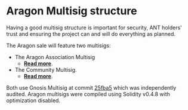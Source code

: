 # Aragon Multisig structure

Having a good multisig structure is important for security, ANT holders' trust and ensuring the project can and will do everything as planned.

The Aragon sale will feature two multisigs:

- The Aragon Association Multisig
    - [**Read more**](association.md).
- The Community Multisig.
    - [**Read more**](community.md).

Both use Gnosis Multisig at commit [25fba5](https://github.com/ConsenSys/gnosis-contracts/blob/25fba563d95bbc8361c7de75801c38ce368cab85/contracts/solidity/Wallets/MultiSigWallet.sol) which was independently audited. Aragon multisigs were compiled using Solidity v0.4.8 with optimization disabled.
